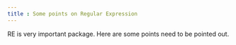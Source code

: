 ```yaml
---
title : Some points on Regular Expression
---
```


RE is very important package. Here are some points
need to be pointed out.
